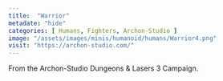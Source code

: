 ```yaml
---
title:  "Warrior"
metadate: "hide"
categories: [ Humans, Fighters, Archon-Studio ]
image: "/assets/images/minis/humanoid/humans/Warrior4.png"
visit: "https://archon-studio.com/"
---
```

From the Archon-Studio Dungeons & Lasers 3 Campaign.